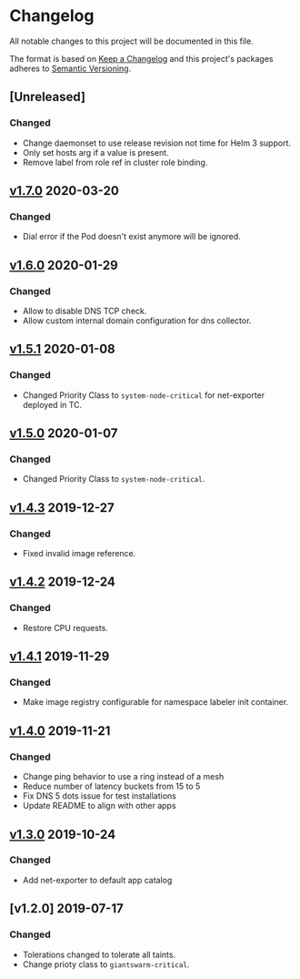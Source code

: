 # Changelog

All notable changes to this project will be documented in this file.

The format is based on [Keep a Changelog](http://keepachangelog.com/en/1.0.0/)
and this project's packages adheres to [Semantic Versioning](http://semver.org/spec/v2.0.0.html).

## [Unreleased]

### Changed

- Change daemonset to use release revision not time for Helm 3 support.
- Only set hosts arg if a value is present.
- Remove label from role ref in cluster role binding.

## [v1.7.0] 2020-03-20

### Changed

- Dial error if the Pod doesn't exist anymore will be ignored.

## [v1.6.0] 2020-01-29

### Changed

- Allow to disable DNS TCP check.
- Allow custom internal domain configuration for dns collector.

## [v1.5.1] 2020-01-08

### Changed

- Changed Priority Class to `system-node-critical` for net-exporter deployed in TC.

## [v1.5.0] 2020-01-07

### Changed

- Changed Priority Class to `system-node-critical`.

## [v1.4.3] 2019-12-27

### Changed

- Fixed invalid image reference.

## [v1.4.2] 2019-12-24

### Changed

- Restore CPU requests.

## [v1.4.1] 2019-11-29

### Changed

- Make image registry configurable for namespace labeler init container.

## [v1.4.0] 2019-11-21

### Changed

- Change ping behavior to use a ring instead of a mesh
- Reduce number of latency buckets from 15 to 5
- Fix DNS 5 dots issue for test installations
- Update README to align with other apps

## [v1.3.0] 2019-10-24

### Changed

- Add net-exporter to default app catalog

## [v1.2.0] 2019-07-17

### Changed

- Tolerations changed to tolerate all taints.
- Change prioty class to `giantswarm-critical`.

[v1.7.0]: https://github.com/giantswarm/net-exporter/releases/tag/v1.7.0
[v1.6.0]: https://github.com/giantswarm/net-exporter/releases/tag/v1.6.0
[v1.5.1]: https://github.com/giantswarm/net-exporter/releases/tag/v1.5.1
[v1.5.0]: https://github.com/giantswarm/net-exporter/releases/tag/v1.5.0
[v1.4.3]: https://github.com/giantswarm/net-exporter/releases/tag/v1.4.3
[v1.4.2]: https://github.com/giantswarm/net-exporter/releases/tag/v1.4.2
[v1.4.1]: https://github.com/giantswarm/net-exporter/releases/tag/v1.4.1
[v1.4.0]: https://github.com/giantswarm/net-exporter/releases/tag/v1.4.0
[v1.3.0]: https://github.com/giantswarm/net-exporter/releases/tag/v1.3.0
